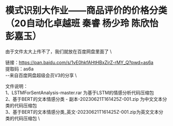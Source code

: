 # 模式识别大作业——商品评价的价格分类（20自动化卓越班  秦睿 杨少玲 陈欣怡 彭嘉玉）
由于文件太大上传不了，我们就放在百度网盘里面了  \

链接：https://pan.baidu.com/s/1vE0hkfAHtHBxZirZ-rMY_Q?pwd=as6a   \
提取码：as6a \
--来自百度网盘超级会员V3的分享 \

文件说明：\
1、LSTMForSentAnalysis-master.rar 为基于LSTM的情感分析代码压缩包   \
2、基于BERT的文本情感分类 - 副本-20230621T161425Z-001.zip 为中文文本分类的代码压缩包 \
3、基于BERT的文本情感分类_英文-20230621T161425Z-001.zip为英文文本分类的代码压缩包 \

